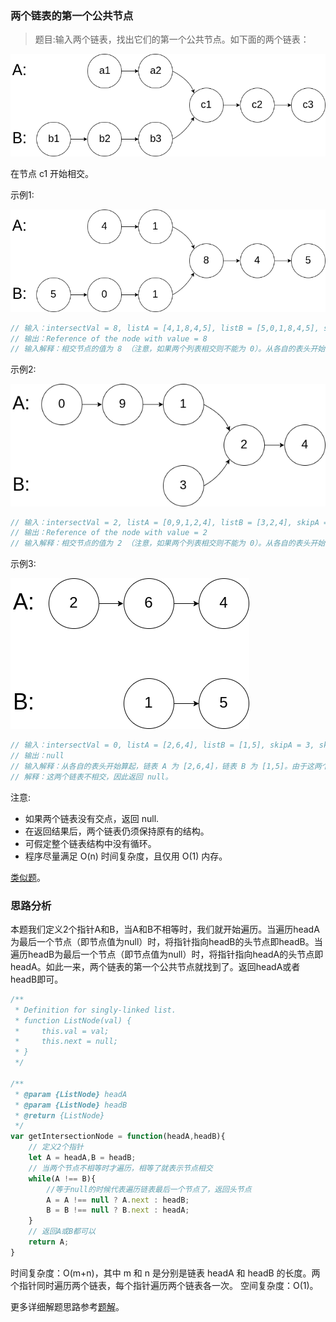 ### 两个链表的第一个公共节点

> 题目:输入两个链表，找出它们的第一个公共节点。如下面的两个链表：

![](../images/getIntersectionNode-1.png)

在节点 c1 开始相交。

示例1:

![](../images/getIntersectionNode-2.png)

```js
// 输入：intersectVal = 8, listA = [4,1,8,4,5], listB = [5,0,1,8,4,5], skipA = 2, skipB = 3
// 输出：Reference of the node with value = 8
// 输入解释：相交节点的值为 8 （注意，如果两个列表相交则不能为 0）。从各自的表头开始算起，链表 A 为 [4,1,8,4,5]，链表 B 为 [5,0,1,8,4,5]。在 A 中，相交节点前有 2 个节点；在 B 中，相交节点前有 3 个节点。
```

示例2:

![](../images/getIntersectionNode-3.png)

```js
// 输入：intersectVal = 2, listA = [0,9,1,2,4], listB = [3,2,4], skipA = 3, skipB = 1
// 输出：Reference of the node with value = 2
// 输入解释：相交节点的值为 2 （注意，如果两个列表相交则不能为 0）。从各自的表头开始算起，链表 A 为 [0,9,1,2,4]，链表 B 为 [3,2,4]。在 A 中，相交节点前有 3 个节点；在 B 中，相交节点前有 1 个节点。
```

示例3:

![](../images/getIntersectionNode-4.png)

```js
// 输入：intersectVal = 0, listA = [2,6,4], listB = [1,5], skipA = 3, skipB = 2
// 输出：null
// 输入解释：从各自的表头开始算起，链表 A 为 [2,6,4]，链表 B 为 [1,5]。由于这两个链表不相交，所以 intersectVal 必须为 0，而 skipA 和 skipB 可以是任意值。
// 解释：这两个链表不相交，因此返回 null。
```


注意:

* 如果两个链表没有交点，返回 null.
* 在返回结果后，两个链表仍须保持原有的结构。
* 可假定整个链表结构中没有循环。
* 程序尽量满足 O(n) 时间复杂度，且仅用 O(1) 内存。

[类似题](https://leetcode-cn.com/problems/intersection-of-two-linked-lists/)。

### 思路分析

本题我们定义2个指针A和B，当A和B不相等时，我们就开始遍历。当遍历headA为最后一个节点（即节点值为null）时，将指针指向headB的头节点即headB。当遍历headB为最后一个节点（即节点值为null）时，将指针指向headA的头节点即headA。如此一来，两个链表的第一个公共节点就找到了。返回headA或者headB即可。

```js
/**
 * Definition for singly-linked list.
 * function ListNode(val) {
 *     this.val = val;
 *     this.next = null;
 * }
 */

/**
 * @param {ListNode} headA
 * @param {ListNode} headB
 * @return {ListNode}
 */
var getIntersectionNode = function(headA,headB){
    // 定义2个指针
    let A = headA,B = headB;
    // 当两个节点不相等时才遍历，相等了就表示节点相交
    while(A !== B){
        //等于null的时候代表遍历链表最后一个节点了，返回头节点
        A = A !== null ? A.next : headB;
        B = B !== null ? B.next : headA;
    }
    // 返回A或B都可以
    return A;
}

```

时间复杂度：O(m+n)，其中 m 和 n 是分别是链表 headA 和 headB 的长度。两个指针同时遍历两个链表，每个指针遍历两个链表各一次。
空间复杂度：O(1)。

更多详细解题思路参考[题解](https://leetcode-cn.com/problems/liang-ge-lian-biao-de-di-yi-ge-gong-gong-jie-dian-lcof/solution/liang-ge-lian-biao-de-di-yi-ge-gong-gong-pzbs/)。

